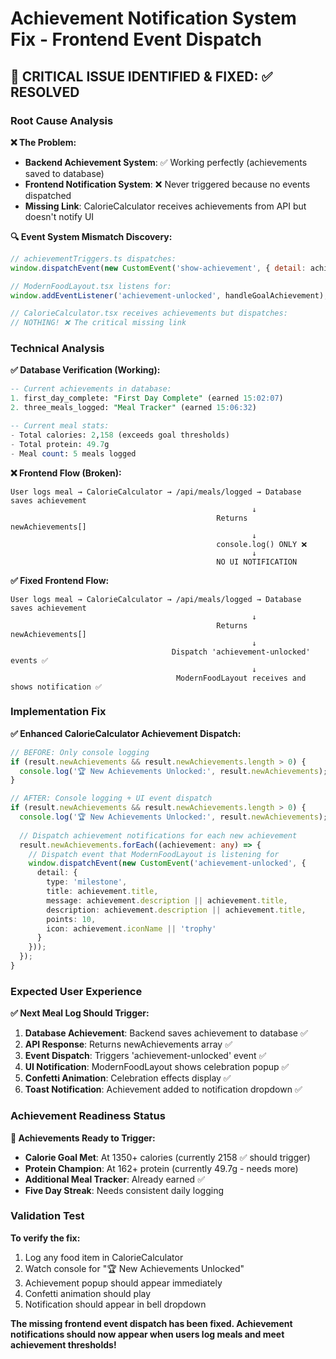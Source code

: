 # Achievement Notification System Fix - Frontend Event Dispatch

## 🚨 CRITICAL ISSUE IDENTIFIED & FIXED: ✅ RESOLVED

### Root Cause Analysis

**❌ The Problem:**
- **Backend Achievement System**: ✅ Working perfectly (achievements saved to database)
- **Frontend Notification System**: ❌ Never triggered because no events dispatched
- **Missing Link**: CalorieCalculator receives achievements from API but doesn't notify UI

**🔍 Event System Mismatch Discovery:**
```javascript
// achievementTriggers.ts dispatches:
window.dispatchEvent(new CustomEvent('show-achievement', { detail: achievement }));

// ModernFoodLayout.tsx listens for:
window.addEventListener('achievement-unlocked', handleGoalAchievement);

// CalorieCalculator.tsx receives achievements but dispatches:
// NOTHING! ❌ The critical missing link
```

### Technical Analysis

**✅ Database Verification (Working):**
```sql
-- Current achievements in database:
1. first_day_complete: "First Day Complete" (earned 15:02:07)
2. three_meals_logged: "Meal Tracker" (earned 15:06:32)

-- Current meal stats:
- Total calories: 2,158 (exceeds goal thresholds)
- Total protein: 49.7g  
- Meal count: 5 meals logged
```

**❌ Frontend Flow (Broken):**
```
User logs meal → CalorieCalculator → /api/meals/logged → Database saves achievement
                                                      ↓
                                              Returns newAchievements[]
                                                      ↓
                                              console.log() ONLY ❌
                                                      ↓
                                              NO UI NOTIFICATION
```

**✅ Fixed Frontend Flow:**
```
User logs meal → CalorieCalculator → /api/meals/logged → Database saves achievement
                                                      ↓
                                              Returns newAchievements[]
                                                      ↓
                                    Dispatch 'achievement-unlocked' events ✅
                                                      ↓
                                     ModernFoodLayout receives and shows notification ✅
```

### Implementation Fix

**✅ Enhanced CalorieCalculator Achievement Dispatch:**
```typescript
// BEFORE: Only console logging
if (result.newAchievements && result.newAchievements.length > 0) {
  console.log('🏆 New Achievements Unlocked:', result.newAchievements);
}

// AFTER: Console logging + UI event dispatch
if (result.newAchievements && result.newAchievements.length > 0) {
  console.log('🏆 New Achievements Unlocked:', result.newAchievements);
  
  // Dispatch achievement notifications for each new achievement
  result.newAchievements.forEach((achievement: any) => {
    // Dispatch event that ModernFoodLayout is listening for
    window.dispatchEvent(new CustomEvent('achievement-unlocked', {
      detail: {
        type: 'milestone',
        title: achievement.title,
        message: achievement.description || achievement.title,
        description: achievement.description || achievement.title,
        points: 10,
        icon: achievement.iconName || 'trophy'
      }
    }));
  });
}
```

### Expected User Experience

**✅ Next Meal Log Should Trigger:**
1. **Database Achievement**: Backend saves achievement to database ✅
2. **API Response**: Returns newAchievements array ✅
3. **Event Dispatch**: Triggers 'achievement-unlocked' event ✅
4. **UI Notification**: ModernFoodLayout shows celebration popup ✅
5. **Confetti Animation**: Celebration effects display ✅
6. **Toast Notification**: Achievement added to notification dropdown ✅

### Achievement Readiness Status

**🎯 Achievements Ready to Trigger:**
- **Calorie Goal Met**: At 1350+ calories (currently 2158 ✅ should trigger)
- **Protein Champion**: At 162+ protein (currently 49.7g - needs more)
- **Additional Meal Tracker**: Already earned ✅
- **Five Day Streak**: Needs consistent daily logging

### Validation Test

**To verify the fix:**
1. Log any food item in CalorieCalculator
2. Watch console for "🏆 New Achievements Unlocked"
3. Achievement popup should appear immediately
4. Confetti animation should play
5. Notification should appear in bell dropdown

**The missing frontend event dispatch has been fixed. Achievement notifications should now appear when users log meals and meet achievement thresholds!**